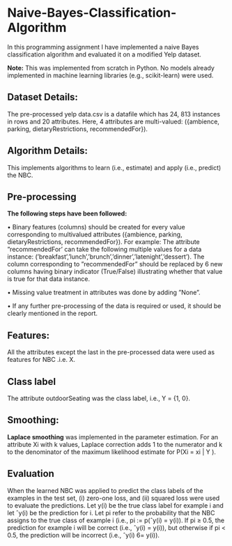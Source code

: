 # Naive-Bayes-Classification-Algorithm

In this programming assignment I have implemented a naive Bayes classification algorithm
and evaluated it on a modified Yelp dataset.

**Note:** This was implemented from scratch in Python. No models already implemented in machine learning libraries (e.g., scikit-learn) were used. 

## Dataset Details:
The pre-processed yelp data.csv is a datafile which has 24, 813 instances in rows and 20 attributes. Here, 4 attributes are multi-valued: ({ambience, parking, dietaryRestrictions,
recommendedFor}).

## Algorithm Details:
This implements algorithms to learn (i.e., estimate) and apply (i.e., predict) the NBC.

## Pre-processing
**The following steps have been followed:**

• Binary features (columns) should be created for every value corresponding to multivalued attributes ({ambience, parking, dietaryRestrictions, recommendedFor}).
For example: The attribute ”recommendedFor’ can take the following multiple values for a data instance: (’breakfast’,’lunch’,’brunch’,’dinner’,’latenight’,’dessert’). The column corresponding to ”recommendedFor” should be replaced by 6 new columns having binary indicator (True/False) illustrating whether that value is true for that data instance.

• Missing value treatment in attributes was done by adding ”None”.

• If any further pre-processing of the data is required or used, it should be clearly
mentioned in the report.

## Features:
All the attributes except the last in the pre-processed data were used as features for NBC .i.e. X.

## Class label
The attribute outdoorSeating was the class label, i.e., Y = {1, 0}.

## Smoothing:
**Laplace smoothing** was implemented in the parameter estimation. For an attribute Xi with k values, Laplace correction adds 1 to the numerator and k to the denominator of the maximum likelihood estimate for P(Xi = xi
| Y ).

## Evaluation
When the learned NBC was applied to predict the class labels of the examples in the test set, (i) zero-one loss, and (ii) squared loss were used to evaluate the predictions.
Let y(i) be the true class label for example i and let ˆy(i) be the prediction for i. Let pi refer to the probability that the NBC assigns to the true class of example i (i.e., pi := p(ˆy(i) = y(i)). If pi ≥ 0.5, the prediction for example i will be correct (i.e., ˆy(i) = y(i)), but otherwise if pi < 0.5, the prediction will be incorrect (i.e., ˆy(i) 6= y(i)).
